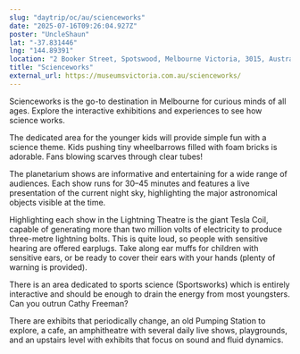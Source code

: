 ```yaml
---
slug: "daytrip/oc/au/scienceworks"
date: "2025-07-16T09:26:04.927Z"
poster: "UncleShaun"
lat: "-37.831446"
lng: "144.89391"
location: "2 Booker Street, Spotswood, Melbourne Victoria, 3015, Australia"
title: "Scienceworks"
external_url: https://museumsvictoria.com.au/scienceworks/
---
```

Scienceworks is the go-to destination in Melbourne for curious minds of all ages. Explore the interactive exhibitions and experiences to see how science works.

The dedicated area for the younger kids will provide simple fun with a science theme.  Kids pushing tiny wheelbarrows filled with foam bricks is adorable.  Fans blowing scarves through clear tubes!

The planetarium shows are informative and entertaining for a wide range of audiences. Each show runs for 30–45 minutes and features a live presentation of the current night sky, highlighting the major astronomical objects visible at the time.

Highlighting each show in the Lightning Theatre is the giant Tesla Coil, capable of generating more than two million volts of electricity to produce three-metre lightning bolts.  This is quite loud, so people with sensitive hearing are offered earplugs.  Take along ear muffs for children with sensitive ears, or be ready to cover their ears with your hands (plenty of warning is provided).

There is an area dedicated to sports science (Sportsworks) which is entirely interactive and should be enough to drain the energy from most youngsters.  Can you outrun Cathy Freeman?

There are exhibits that periodically change, an old Pumping Station to explore, a cafe, an amphitheatre with several daily live shows, playgrounds, and an upstairs level with exhibits that focus on sound and fluid dynamics.